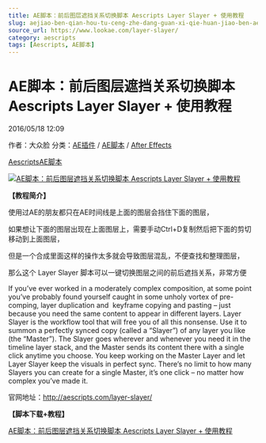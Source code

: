 ```yaml
---
title: AE脚本：前后图层遮挡关系切换脚本 Aescripts Layer Slayer + 使用教程
slug: aejiao-ben-qian-hou-tu-ceng-zhe-dang-guan-xi-qie-huan-jiao-ben-aescripts-layer-slayer-shi-yong-jiao-cheng
source_url: https://www.lookae.com/layer-slayer/
category: aescripts
tags: [Aescripts, AE脚本]
---
```

# AE脚本：前后图层遮挡关系切换脚本 Aescripts Layer Slayer + 使用教程

2016/05/18 12:09

作者：大众脸
分类：[AE插件](https://www.lookae.com/after-effects/aechajian/) / [AE脚本](https://www.lookae.com/after-effects/aescripts/) / [After Effects](https://www.lookae.com/after-effects/)

[Aescripts](https://www.lookae.com/tag/aescripts/)[AE脚本](https://www.lookae.com/tag/ae%e8%84%9a%e6%9c%ac/)

[![AE脚本：前后图层遮挡关系切换脚本 Aescripts Layer Slayer + 使用教程](https://www.lookae.com/wp-content/uploads/2016/05/Layer-Slayer.jpg "AE脚本：前后图层遮挡关系切换脚本 Aescripts Layer Slayer + 使用教程-LookAE.com")](https://www.lookae.com/wp-content/uploads/2016/05/Layer-Slayer.jpg)

**【教程简介】**

使用过AE的朋友都只在AE时间线是上面的图层会挡住下面的图层，

如果想让下面的图层出现在上面图层上，需要手动Ctrl+D复制然后把下面的剪切移动到上面图层，

但是一个合成里面这样的操作太多就会导致图层混乱，不便查找和整理图层，

那么这个 Layer Slayer 脚本可以一键切换图层之间的前后遮挡关系，非常方便

If you’ve ever worked in a moderately complex composition, at some point you’ve probably found yourself caught in some unholy vortex of pre-comping, layer duplication and  keyframe copying and pasting – just because you need the same content to appear in different layers. Layer Slayer is the workflow tool that will free you of all this nonsense. Use it to summon a perfectly synced copy (called a “Slayer”) of any layer you like (the “Master”). The Slayer goes wherever and whenever you need it in the timeline layer stack, and the Master sends its content there with a single click anytime you choose. You keep working on the Master Layer and let Layer Slayer keep the visuals in perfect sync. There’s no limit to how many Slayers you can create for a single Master, it’s one click – no matter how complex you’ve made it.

官网地址：http://aescripts.com/layer-slayer/

**【脚本下载+教程】**

[AE脚本：前后图层遮挡关系切换脚本 Aescripts Layer Slayer + 使用教程](http://lookae.ctfile.com/fs/y8q151067249)

